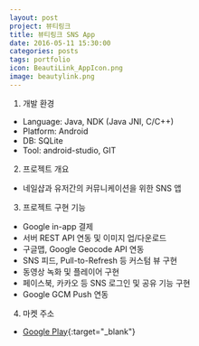 ```yaml
---
layout: post
project: 뷰티링크
title: 뷰티링크 SNS App
date: 2016-05-11 15:30:00 
categories: posts 
tags: portfolio
icon: BeautiLink_AppIcon.png
image: beautylink.png
---
```


1) 개발 환경  
 - Language: Java, NDK (Java JNI, C/C++)  
 - Platform: Android  
 - DB: SQLite  
 - Tool: android-studio, GIT  

2) 프로젝트 개요  
 - 네일샵과 유저간의 커뮤니케이션을 위한 SNS 앱  

3) 프로젝트 구현 기능  
 - Google in-app 결제  
 - 서버 REST API 연동 및 이미지 업/다운로드  
 - 구글맵, Google Geocode API 연동  
 - SNS 피드, Pull-to-Refresh 등 커스텀 뷰 구현  
 - 동영상 녹화 및 플레이어 구현  
 - 페이스북, 카카오 등 SNS 로그인 및 공유 기능 구현  
 - Google GCM Push 연동  
 
 4) 마켓 주소  
 - [Google Play](https://play.google.com/store/apps/details?id=kr.lasel.beautylink&hl=ko){:target="_blank"}  